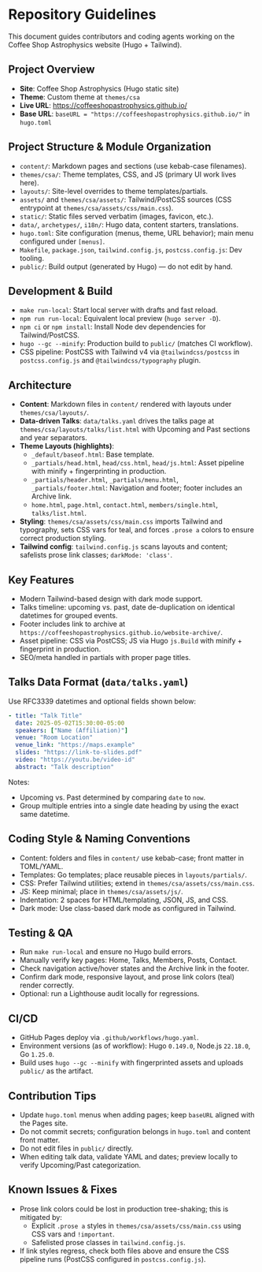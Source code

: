 # Repository Guidelines

This document guides contributors and coding agents working on the Coffee Shop Astrophysics website (Hugo + Tailwind).

## Project Overview
- **Site**: Coffee Shop Astrophysics (Hugo static site)
- **Theme**: Custom theme at `themes/csa`
- **Live URL**: https://coffeeshopastrophysics.github.io/
- **Base URL**: `baseURL = "https://coffeeshopastrophysics.github.io/"` in `hugo.toml`

## Project Structure & Module Organization
- `content/`: Markdown pages and sections (use kebab-case filenames).
- `themes/csa/`: Theme templates, CSS, and JS (primary UI work lives here).
- `layouts/`: Site-level overrides to theme templates/partials.
- `assets/` and `themes/csa/assets/`: Tailwind/PostCSS sources (CSS entrypoint at `themes/csa/assets/css/main.css`).
- `static/`: Static files served verbatim (images, favicon, etc.).
- `data/`, `archetypes/`, `i18n/`: Hugo data, content starters, translations.
- `hugo.toml`: Site configuration (menus, theme, URL behavior); main menu configured under `[menus]`.
- `Makefile`, `package.json`, `tailwind.config.js`, `postcss.config.js`: Dev tooling.
- `public/`: Build output (generated by Hugo) — do not edit by hand.

## Development & Build
- `make run-local`: Start local server with drafts and fast reload.
- `npm run run-local`: Equivalent local preview (`hugo server -D`).
- `npm ci` or `npm install`: Install Node dev dependencies for Tailwind/PostCSS.
- `hugo --gc --minify`: Production build to `public/` (matches CI workflow).
- CSS pipeline: PostCSS with Tailwind v4 via `@tailwindcss/postcss` in `postcss.config.js` and `@tailwindcss/typography` plugin.

## Architecture
- **Content**: Markdown files in `content/` rendered with layouts under `themes/csa/layouts/`.
- **Data-driven Talks**: `data/talks.yaml` drives the talks page at `themes/csa/layouts/talks/list.html` with Upcoming and Past sections and year separators.
- **Theme Layouts (highlights)**:
  - `_default/baseof.html`: Base template.
  - `_partials/head.html`, `head/css.html`, `head/js.html`: Asset pipeline with minify + fingerprinting in production.
  - `_partials/header.html`, `_partials/menu.html`, `_partials/footer.html`: Navigation and footer; footer includes an Archive link.
  - `home.html`, `page.html`, `contact.html`, `members/single.html`, `talks/list.html`.
- **Styling**: `themes/csa/assets/css/main.css` imports Tailwind and typography, sets CSS vars for teal, and forces `.prose a` colors to ensure correct production styling.
- **Tailwind config**: `tailwind.config.js` scans layouts and content; safelists prose link classes; `darkMode: 'class'`.

## Key Features
- Modern Tailwind-based design with dark mode support.
- Talks timeline: upcoming vs. past, date de-duplication on identical datetimes for grouped events.
- Footer includes link to archive at `https://coffeeshopastrophysics.github.io/website-archive/`.
- Asset pipeline: CSS via PostCSS; JS via Hugo `js.Build` with minify + fingerprint in production.
- SEO/meta handled in partials with proper page titles.

## Talks Data Format (`data/talks.yaml`)
Use RFC3339 datetimes and optional fields shown below:

```yaml
- title: "Talk Title"
  date: 2025-05-02T15:30:00-05:00
  speakers: ["Name (Affiliation)"]
  venue: "Room Location"
  venue_link: "https://maps.example"
  slides: "https://link-to-slides.pdf"
  video: "https://youtu.be/video-id"
  abstract: "Talk description"
```

Notes:
- Upcoming vs. Past determined by comparing `date` to `now`.
- Group multiple entries into a single date heading by using the exact same datetime.

## Coding Style & Naming Conventions
- Content: folders and files in `content/` use kebab-case; front matter in TOML/YAML.
- Templates: Go templates; place reusable pieces in `layouts/partials/`.
- CSS: Prefer Tailwind utilities; extend in `themes/csa/assets/css/main.css`.
- JS: Keep minimal; place in `themes/csa/assets/js/`.
- Indentation: 2 spaces for HTML/templating, JSON, JS, and CSS.
- Dark mode: Use class-based dark mode as configured in Tailwind.

## Testing & QA
- Run `make run-local` and ensure no Hugo build errors.
- Manually verify key pages: Home, Talks, Members, Posts, Contact.
- Check navigation active/hover states and the Archive link in the footer.
- Confirm dark mode, responsive layout, and prose link colors (teal) render correctly.
- Optional: run a Lighthouse audit locally for regressions.

## CI/CD
- GitHub Pages deploy via `.github/workflows/hugo.yaml`.
- Environment versions (as of workflow): Hugo `0.149.0`, Node.js `22.18.0`, Go `1.25.0`.
- Build uses `hugo --gc --minify` with fingerprinted assets and uploads `public/` as the artifact.

## Contribution Tips
- Update `hugo.toml` menus when adding pages; keep `baseURL` aligned with the Pages site.
- Do not commit secrets; configuration belongs in `hugo.toml` and content front matter.
- Do not edit files in `public/` directly.
- When editing talk data, validate YAML and dates; preview locally to verify Upcoming/Past categorization.

## Known Issues & Fixes
- Prose link colors could be lost in production tree-shaking; this is mitigated by:
  - Explicit `.prose a` styles in `themes/csa/assets/css/main.css` using CSS vars and `!important`.
  - Safelisted prose classes in `tailwind.config.js`.
- If link styles regress, check both files above and ensure the CSS pipeline runs (PostCSS configured in `postcss.config.js`).
